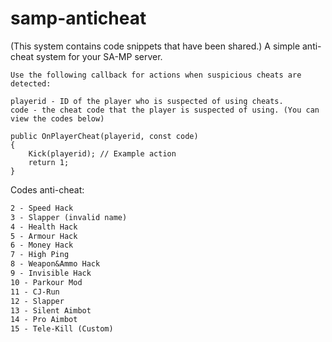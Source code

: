 # samp-anticheat

(This system contains code snippets that have been shared.)
A simple anti-cheat system for your SA-MP server.

```
Use the following callback for actions when suspicious cheats are detected:

playerid - ID of the player who is suspected of using cheats.
code - the cheat code that the player is suspected of using. (You can view the codes below)
```

```pawn
public OnPlayerCheat(playerid, const code)
{
    Kick(playerid); // Example action
    return 1;
}
```

Codes anti-cheat:
```1 - Teleport
2 - Speed Hack
3 - Slapper (invalid name)
4 - Health Hack
5 - Armour Hack
6 - Money Hack
7 - High Ping
8 - Weapon&Ammo Hack
9 - Invisible Hack
10 - Parkour Mod
11 - CJ-Run
12 - Slapper
13 - Silent Aimbot
14 - Pro Aimbot
15 - Tele-Kill (Custom)
```
